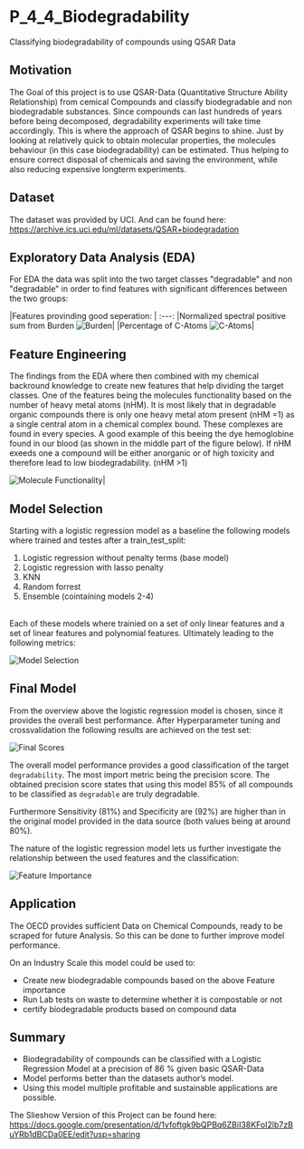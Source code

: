 # P_4_4_Biodegradability
Classifying biodegradability of compounds using QSAR Data

## Motivation
The Goal of this project is to use QSAR-Data (Quantitative Structure Ability Relationship) from cemical Compounds and classify biodegradable and non biodegradable substances. Since compounds can last hundreds of years before being decomposed, degradability experiments will take time accordingly. This is where the approach of QSAR begins to shine. Just by looking at relatively quick to obtain molecular properties, the molecules behaviour (in this case biodegradability) can be estimated. Thus helping to ensure correct disposal of chemicals and saving the environment, while also reducing expensive longterm experiments.

## Dataset
The dataset was provided by UCI. And can be found here:
https://archive.ics.uci.edu/ml/datasets/QSAR+biodegradation

## Exploratory Data Analysis (EDA)
For EDA the data was split into the two target classes "degradable" and non "degradable" in order to find features with significant differences between the two groups:

|Features provinding good seperation: |
:---:
|Normalized spectral positive sum from Burden
![Burden](/Pictures/distritbution_plot_SpPosA_B(p).png "SpPosA_B(p)")|
|Percentage of C-Atoms
![C-Atoms](/Pictures/distribution_plot_C.png "Percentage of C-Atoms")|

## Feature Engineering
The findings from the EDA where then combined with my chemical backround knowledge to create new features that help dividing the target classes.
One of the features being the molecules functionality based on the number of heavy metal atoms (nHM).
It is most likely that in degradable organic compounds there is only one heavy metal atom present (nHM =1) as a single central atom in a chemical complex bound. These complexes are found in every species. A good example of this beeing the dye hemoglobine found in our blood (as shown in the middle part of the figure below).
If nHM exeeds one a compound will be either anorganic or of high toxicity and therefore lead to low biodegradability. (nHM >1)

![Molecule Functionality](/Pictures/Feature-Functionality.png "Molecule Functionality")|

## Model Selection
Starting with a logistic regression model as a baseline the following models where trained and testes after a train_test_split:
1. Logistic regression without penalty terms (base model)
2. Logistic regression with lasso penalty
3. KNN
4. Random forrest
5. Ensemble (cointaining models 2-4)

<br>Each of these models where trainied on a set of only linear features and a set of linear features and polynomial features. Ultimately leading to the following metrics:

![Model Selection](/Pictures/ModelSelection.png "Model Selection")

## Final Model
From the overview above the logistic regression model is chosen, since it provides the overall best performance. After Hyperparameter tuning and crossvalidation the following results are achieved on the test set:

![Final Scores](https://github.com/Pietrassyk/P_4_4_Biodegradability/blob/master/Pictures/Confucionmatrix_final%20Model.png "Final Scores")

The overall model performance provides a good classification of the target `degradability`. The most import metric being the precision score. The obtained precision score states that using this model 85% of all compounds to be classified as `degradable` are truly degradable.

Furthermore Sensitivity (81%) and Specificity are (92%) are higher than in the original model provided in the data source (both values being at around 80%).

The nature of the logistic regression model lets us further investigate the relationship between the used features and the classification:

![Feature Importance](https://github.com/Pietrassyk/P_4_4_Biodegradability/blob/master/Pictures/Feature_Importance.png "Feature Importance")

## Application
The OECD provides sufficient Data on Chemical Compounds, ready to be scraped for future Analysis. So this can be done to further improve model performance.

On an Industry Scale this model could be used to:
- Create new biodegradable compounds based on the above Feature importance
- Run Lab tests on waste to determine whether it is compostable or not
- certify biodegradable products based on compound data

## Summary

+ Biodegradability of compounds can be classified  with a Logistic Regression Model at a precision of 86 % given basic QSAR-Data
+ Model performs better than the datasets author’s model.
+ Using this model multiple profitable and sustainable applications are possible.

The Slieshow Version of this Project can be found here:
https://docs.google.com/presentation/d/1vfoftgk9bQPBq6ZBiI38KFoI2lb7zBuYRb1dBCDa0EE/edit?usp=sharing
